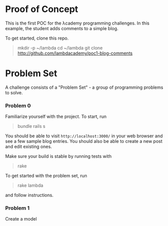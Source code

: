 Proof of Concept
================

This is the first POC for the λcademy programming challenges. In this example, the student adds comments to a simple blog.

To get started, clone this repo.

> mkdir -p ~/lambda
> cd ~/lambda
> git clone http://github.com/lambdacademy/poc1-blog-comments

Problem Set
===========

A challenge consists of a "Problem Set" - a group of programming problems to solve.

### Problem 0

Familiarize yourself with the project. To start, run

> bundle
> rails s

You should be able to visit `http://localhost:3000/` in your web browser and see a few sample blog entries.
You should also be able to create a new post and edit existing ones.

Make sure your build is stable by running tests with

> rake

To get started with the problem set, run

> rake lambda

and follow instructions.

### Problem 1

Create a model 

